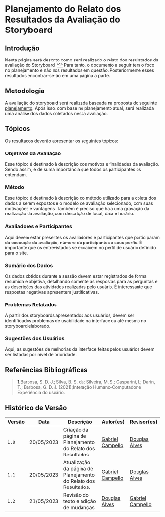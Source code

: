 # Planejamento do Relato dos Resultados da Avaliação do Storyboard

## Introdução

Nesta página será descrito como será realizado o relato dos resulatados da avaliação do Storyboard. <a id="anchor_1" href="#REF1">^1^</a> Para tanto, o documento a seguir tem o foco no planejamento e não nos resultados em questão. Posteriormente esses resultados encontrar-se-ão em uma página a parte.

## Metodologia

A avaliação do storyboard será realizada baseada na proposta do seguinte [planejamento](./planejamento-avaliavao-sb.md). Após isso, com base no planejamento atual, será realizada uma análise dos dados coletados nessa avaliação.

## Tópicos

Os resultados deverão apresentar os seguintes tópicos:

### Objetivos da Avaliação

Esse tópico é destinado à descrição dos motivos e finalidades da avaliação. Sendo assim, é de suma importância que todos os participantes os entendam.

### Método

Esse tópico é destinado à descrição do método utilizado para a coleta dos dados a serem expostos e o modelo de avaliação selecionado, com suas motivações e vantagens. Também é preciso que haja uma gravação da realização da avaliação, com descrição de local, data e horário.

### Avaliadores e Participantes

Aqui devem estar presentes os avaliadores e participantes que participaram da execução da avaliação, número de participantes e seus perfis. É importante que os entrevistados se encaixem no perfil de usuário definido para o site.

### Sumário dos Dados

Os dados obtidos durante a sessão devem estar registrados de forma resumida e objetiva, detalhando somente as respostas para as perguntas e as descrições das atividades realizadas pelo usuário. É interessante que respostas negativas apresentem justificativas.

### Problemas Relatados

A partir dos storyboards apresentados aos usuários, devem ser identificados problemas de usabilidade na interface ou até mesmo no storyboard elaborado.

### Sugestões dos Usuários

Aqui, as sugestões de melhorias da interface feitas pelos usuários devem ser listadas por nível de prioridade.

## Referências Bibliográficas

> <a id="REF1" href="#anchor_1">1.</a>Barbosa, S. D. J.; Silva, B. S. da; Silveira, M. S.; Gasparini, I.; Darin, T.; Barbosa, G. D. J. (2021);Interação Humano-Computador e Experiência do usuário.

## Histórico de Versão

| Versão | Data       | Descrição                                                         | Autor(es)                                        | Revisor(es)                                    |
| ------ | ---------- | ----------------------------------------------------------------- | ------------------------------------------------ | ---------------------------------------------- |
| `1.0`  | 20/05/2023 | Criação da página de Planejamento do Relato dos Resultados. | [Gabriel Campello](https://github.com/G16C)      | [Douglas Alves](https://github.com/dougAlvs) |
| `1.1`  | 20/05/2023 | Atualização da página de Planejamento do Relato dos Resultados. | [Gabriel Campello](https://github.com/G16C)      | [Douglas Alves](https://github.com/dougAlvs) |
| `1.2`  | 21/05/2023 | Revisão do texto e adição de mudanças | [Douglas Alves](https://github.com/dougAlvs)      | [Gabriel Campello](https://github.com/G16C) |